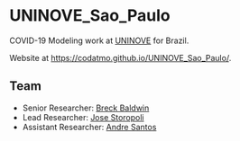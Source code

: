 # UNINOVE_Sao_Paulo

COVID-19 Modeling work at [UNINOVE](https://www.uninove.br) for Brazil.

Website at https://codatmo.github.io/UNINOVE_Sao_Paulo/.

## Team

* Senior Researcher: [Breck Baldwin](https://github.com/breckbaldwin)
* Lead Researcher: [Jose Storopoli](https://github.com/storopoli)
* Assistant Researcher: [Andre Santos](https://github.com/andrelmfsantos)
